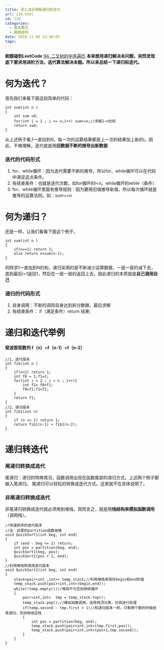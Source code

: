 ```yaml
---
title: 深入浅出理解递归和迭代
url: 110.html
id: 110
categories:
  - 基本概念
  - 数据结构
date: 2018-11-09 23:38:05
tags:
---
```


**刷题碰到LeetCode** [94\. 二叉树的中序遍历](https://leetcode-cn.com/problems/binary-tree-inorder-traversal/description/ "94. 二叉树的中序遍历") **本来想用递归解决本问题，突然发现底下要求用进阶方法，迭代算法解决本题。所以来总结一下递归和迭代。**

何为迭代？
=====

首先我们来看下面这段简单的代码：

    int sum(int n )
    {
        int sum =0;
        for(int i = 1 ; i <= n;i++) sum+=n;//求解1~n的和
        return sum;
    }
    

从上述例子看,1一直加到N，每一次的运算结果都是上一次的结果加上新的i。因此，不难理解，迭代就是用**旧数据不断的推导出新数据**

### 迭代的代码形式

1.  for、while循环：因为迭代需要不断的推导，所以for、while循环可以在代码中满足这点条件。
2.  有结束条件：也就是迭代次数，如for循环的i<n。while循环的while（条件）
3.  for、while循环里面有推导规则：因为要用旧值推导新值，所以每次循环就是推导的运算法则。如：sum+=n

何为递归？
=====

还是一样，让我们看看下面这个例子。

    int sum(int n )
    {
        if(n==1) return 1;
        ﻿else return n+sum(n-1);
    }
    

同样求1一直加到N的和，递归采用的是不断减少运算数据，一层一层的减下去，直到最后i=1返回1，然后在一层一层的返回上去。因此递归的本质就是**自己调用自己**

### 递归的代码形式

1.  自身调用：不断的调用自身达到拆分数据，最后求解
2.  有结束条件： if（满足条件）return 结果;

递归和迭代举例
=======

#### 斐波那契数列 f（n）=f（n-1）+f（n-2）

    //1、迭代版本
    int fib(int n )
    {
        if(n<2) return 1;
        int f0 = 1,f1=1;
        for(int i = 2 ; i < n ; i++){
            int f2= f0+f1;
            f0=f1;f1=f2;
        }
        return f1;
    }
    //2、递归版本
    int fib1(int n)
    {
        if (n <= 1) return 1;
        return fib1(n-1) + fib1(n-2);
    }
    
    

递归转迭代
=====

### 尾递归转换成迭代

尾递归：递归的特殊情况，函数调用出现在函数尾部的递归方式。上述两个例子都输入尾递归。 尾递归可以轻松的转换成迭代方式。这里就不在具体说明了。

### 非尾递归转换成迭代

非尾递归转换成迭代就必须用到堆栈，简而言之，就是用**栈结构来模拟函数调用**（调用栈）。

    //快速排序的迭代版本
    //注：这里的partition函数省略
    void QuickSort1(int beg, int end)
    {
        if (end - beg <= 1) return;
        int pos = partition(beg, end);
        QuickSort1(beg, pos);
        QuickSort1(pos + 1, end);
    }
    //利用堆栈转成成迭代版本
    void QuickSort2(int beg, int end) 
    {
        ﻿stack<pair<int ,int>> temp_stack;//利用堆栈来保存begin和end的值
        ﻿temp_stack.push(pair<int,int>(begin,end));
        ﻿while(!temp.empty())//堆栈不为空则继续循环
        ﻿{
        ﻿    ﻿pair<int,int>  tmp = temp_stack.top();
        ﻿    ﻿temp_stack.pop();//模拟函数调用，去除栈顶元素，对其进行处理
        ﻿    ﻿if(temp.second - tmp.first > 1)//和递归版本一样，只剩两个数的时候结束递归，否则继续压栈
        ﻿    ﻿{
        ﻿    ﻿    ﻿int pos = partition(beg, end);  
        ﻿    ﻿    ﻿temp_stack.push(pair<int,int>(tmp.first,pos));
        ﻿    ﻿    ﻿temp_stack.push(pair<int,int>(pos+1,tmp.second));
        ﻿    ﻿}
        ﻿}
    }